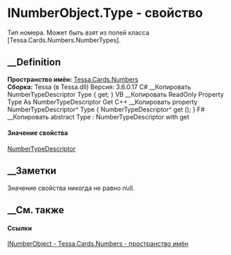# INumberObject.Type - свойство
Тип номера. Может быть взят из полей класса [Tessa.Cards.Numbers.NumberTypes].
## __Definition
 **Пространство имён:** [Tessa.Cards.Numbers](N_Tessa_Cards_Numbers.htm)  
 **Сборка:** Tessa (в Tessa.dll) Версия: 3.6.0.17
C# __Копировать
    NumberTypeDescriptor Type { get; }
VB __Копировать
     ReadOnly Property Type As NumberTypeDescriptor
    	Get
C++ __Копировать
    property NumberTypeDescriptor^ Type {
    	NumberTypeDescriptor^ get ();
    }
F# __Копировать
     abstract Type : NumberTypeDescriptor with get
#### Значение свойства
[NumberTypeDescriptor](T_Tessa_Cards_Numbers_NumberTypeDescriptor.htm)
##  __Заметки
Значение свойства никогда не равно null.
## __См. также
#### Ссылки
[INumberObject - ](T_Tessa_Cards_Numbers_INumberObject.htm)
[Tessa.Cards.Numbers - пространство имён](N_Tessa_Cards_Numbers.htm)
